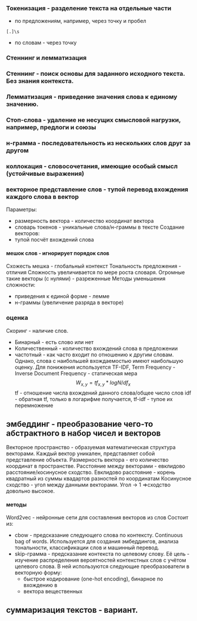 ### Токенизация - разделение текста на отдельные части
- по предложениям, например, через точку и пробел 
```regex
[.]\s
```
- по словам - через точку
### Стеннинг и лемматизация
### Стеннинг - поиск основы для заданного исходного текста. Без знания контекста. 
### Лемматизация - приведение значения слова к единому значению.
### Стоп-слова - удаление не несущих смысловой нагрузки, например, предлоги и союзы 
### н-грамма - последовательность из нескольких слов друг за другом
### коллокация - словосочетания, имеющие особый смысл (устойчивые выражения)
### векторное представление слов - тупой перевод вхождения каждого слова в вектор
Параметры:
- размерность вектора - количество координат вектора
- словарь токенов - уникальные слова/н-граммы в тексте
Создание векторов:
- тупой посчёт вхождений слова
#### мешок слов - игнорирует порядок слов

Схожесть мешка - глобальный контекст
Тональность предложения - отличия
Сложность увеличивается по мере роста словаря. Огромные такие векторы (с нулями) - разреженные
Методы уменьшения сложности:
- приведения к единой форме - лемме
- н-граммы (увеличение разряда в векторе)
### оценка
Скоринг - наличие слов. 
- Бинарный - есть слово или нет 
- Количественный - количество вхождений слова в предложении
- частотный - как часто входит по отношению к другим словам. Однако, слова с наибольшей вхождаемостью имеют наибольшую оценку. Для понижения используется TF-IDF, Term Frequency - Inverse Document Frequency - статическая мера
$$W_{x,y}=tf_{x,y}*log{N/df_x}$$
tf - отношение числа вхождений данного слова/общее число слов
idf - обратная tf, только в логарифме
получается, tf-idf - тупое их перемножение 
## эмбеддинг - преобразование чего-то абстрактного в набор чисел и векторов 
Векторное пространство - образуемая математическая структура векторами. Каждый вектор уникален, представляет собой представление объекта.
Размерность вектора - его количество координат в пространстве.
Расстояние между векторами - евклидово расстояние/косинусное сходство.
Евклидово расстояние - корень квадратный из суммы квадартов разностей по координатам
Косинусное сходство - угол между данными векторами. Угол -> 1 =>сходство довольно высокое.
#### методы
Word2vec - нейронные сети для составления векторов из слов
Состоит из:
- cbow - предсказание следующего слова по контексту. Continuous bag of words. Используется для создания эмбеддингов, анализа тональности, классификации слов и машинный перевод.
- skip-грамма - предсказание контекста по целевому слову. Её цель - изучение распределения вероятностей контекстных слов с учётом целевого слова. В ней используются следующие преобразователи в векторную форму:
	- быстрое кодирование (one-hot encoding), бинарное по вхождению в 
	- вектора вещественных 
## суммаризация текстов - вариант.